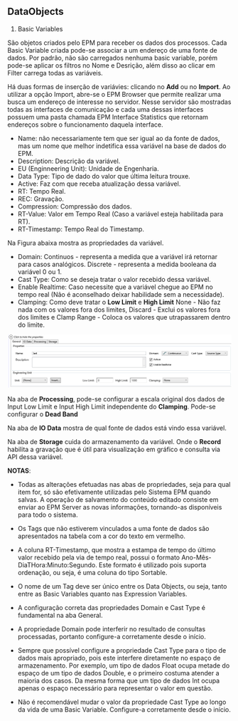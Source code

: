 ## DataObjects

1. Basic Variables

São objetos criados pelo EPM para receber os dados dos processos. Cada Basic Variable criada pode-se associar a um endereço de uma fonte de dados. Por padrão, não são carregados nenhuma basic variable, porém pode-se aplicar os filtros no Nome e Desrição, além disso ao clicar em Filter carrega todas as variáveis.

Há duas formas de inserção de variávies: clicando no **Add** ou no **Import**. Ao utilizar a opção Import, abre-se o EPM Browser que permite realizar uma busca um endereço de interesse no servidor. Nesse servidor são mostradas todas as interfaces de comunicação e cada uma dessas interfaces possuem uma pasta chamada EPM Interface Statistics que retornam endereços sobre o funcionamento daquela interface.

* Name: não necessariamente tem que ser igual ao da fonte de dados, mas um nome que melhor indetifica essa variável na base de dados do EPM.
* Description: Descrição da variável.
* EU (Enginneering Unit): Unidade de Engenharia.
* Data Type: Tipo de dado do valor que última leitura trouxe.
* Active: Faz com que receba atualização dessa variável.
* RT: Tempo Real.
* REC: Gravação.
* Compression: Compressão dos dados.
* RT-Value: Valor em Tempo Real (Caso a variável esteja habilitada para RT).
* RT-Timestamp: Tempo Real do Timestamp.

Na Figura abaixa mostra as propriedades da variável.

* Domain: Continuos - representa a medida que a variável irá retornar para casos analógicos. Discrete - representa a medida booleana da variável 0 ou 1.
* Cast Type: Como se deseja tratar o valor recebido dessa variável.
* Enable Realtime: Caso necessite que a variável chegue ao EPM no tempo real (Não é aconselhado deixar habilidade sem a necessidade).
* Clamping: Como deve tratar o **Low Limit** e **High Limit** None - Não faz nada com os valores fora dos limites, Discard - Exclui os valores fora dos limites e Clamp Range - Coloca os valores que utrapassarem dentro do limite.



![alt-text](https://github.com/kaikecc/EPM/blob/main/Tratamento%20e%20armazenamento%20dos%20dados/img/basic-edit.png)

Na aba de **Processing**, pode-se configurar a escala original dos dados de Input Low Limit e Input High Limit independente do **Clamping**. Pode-se configurar o **Dead Band**

Na aba de **IO Data** mostra de qual fonte de dados está vindo essa variável.

Na aba de **Storage** cuida do armazenamento da variável. Onde o **Record** habilita a gravação que é útil para visualização em gráfico e consulta via API dessa variável.

**NOTAS**:

* Todas as alterações efetuadas nas abas de propriedades, seja para qual item for, só
são efetivamente utilizadas pelo Sistema EPM quando salvas. A operação de
salvamento do conteúdo editado consiste em enviar ao EPM Server as novas
informações, tornando-as disponíveis para todo o sistema.

* Os Tags que não estiverem vinculados a uma fonte de dados são apresentados na
tabela com a cor do texto em vermelho.

* A coluna RT-Timestamp, que mostra a estampa de tempo do último valor recebido
pela via de tempo real, possui o formato Ano-Mês-DiaTHora:Minuto:Segundo. Este
formato é utilizado pois suporta ordenação, ou seja, é uma coluna do tipo Sortable.

* O nome de um Tag deve ser único entre os Data Objects, ou seja, tanto entre as Basic
Variables quanto nas Expression Variables.

* A configuração correta das propriedades Domain e Cast Type é fundamental na aba
General.

* A propriedade Domain pode interferir no resultado de consultas processadas,
portanto configure-a corretamente desde o início.

* Sempre que possível configure a propriedade Cast Type para o tipo de dados mais
apropriado, pois este interfere diretamente no espaço de armazenamento. Por
exemplo, um tipo de dados Float ocupa metade do espaço de um tipo de dados
Double, e o primeiro costuma atender a maioria dos casos. Da mesma forma que um
tipo de dados Int ocupa apenas o espaço necessário para representar o valor em
questão.

* Não é recomendável mudar o valor da propriedade Cast Type ao longo da vida de
uma Basic Variable. Configure-a corretamente desde o início.

